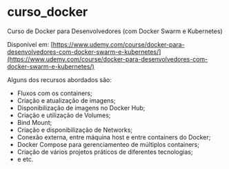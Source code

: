 # curso_docker
Curso de Docker para Desenvolvedores (com Docker Swarm e Kubernetes)


Disponível em: [https://www.udemy.com/course/docker-para-desenvolvedores-com-docker-swarm-e-kubernetes/](https://www.udemy.com/course/docker-para-desenvolvedores-com-docker-swarm-e-kubernetes/)


Alguns dos recursos abordados são:

- Fluxos com os containers;
- Criação e atualização de imagens;
- Disponibilização de imagens no Docker Hub;
- Criação e utilização de Volumes;
- Bind Mount;
- Criação e disponibilização de Networks;
- Conexão externa, entre máquina host e entre containers do Docker;
- Docker Compose para gerenciamenteo de múltiplos containers;
- Criação de vários projetos práticos de diferentes tecnologias;
- e etc.